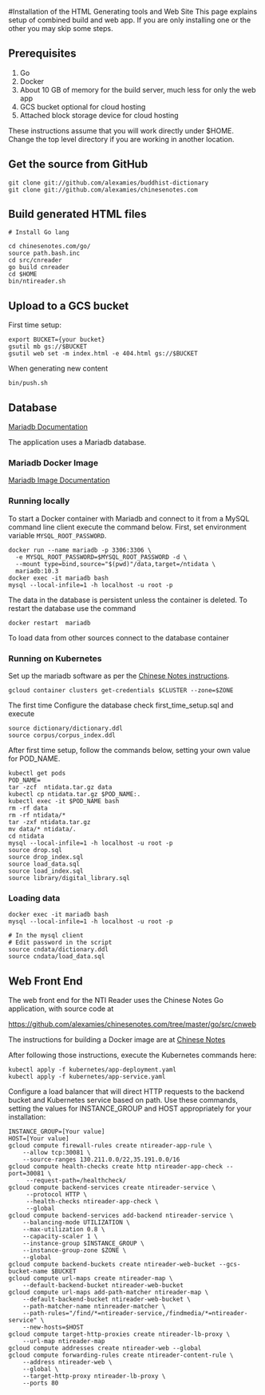 #Installation of the HTML Generating tools and Web Site
This page explains setup of combined build and web app. If you are only
installing one or the other you may skip some steps.

## Prerequisites
1. Go
2. Docker
3. About 10 GB of memory for the build server, much less for only the web app
4. GCS bucket optional for cloud hosting
5. Attached block storage device for cloud hosting

These instructions assume that you will work directly under $HOME. Change
the top level directory if you are working in another location.

## Get the source from GitHub
```
git clone git://github.com/alexamies/buddhist-dictionary
git clone git://github.com/alexamies/chinesenotes.com

```

## Build generated HTML files
```
# Install Go lang

cd chinesenotes.com/go/
source path.bash.inc
cd src/cnreader
go build cnreader
cd $HOME
bin/ntireader.sh
```

## Upload to a GCS bucket
First time setup:
```
export BUCKET={your bucket}
gsutil mb gs://$BUCKET
gsutil web set -m index.html -e 404.html gs://$BUCKET
```

When generating new content
```
bin/push.sh
```

## Database
[Mariadb Documentation](https://mariadb.org/)

The application uses a Mariadb database. 

### Mariadb Docker Image
[Mariadb Image Documentation](https://hub.docker.com/r/library/mariadb/)

### Running locally
To start a Docker container with Mariadb and connect to it from a MySQL command
line client execute the command below. First, set environment variable 
`MYSQL_ROOT_PASSWORD`.

```
docker run --name mariadb -p 3306:3306 \
  -e MYSQL_ROOT_PASSWORD=$MYSQL_ROOT_PASSWORD -d \
  --mount type=bind,source="$(pwd)"/data,target=/ntidata \
  mariadb:10.3
docker exec -it mariadb bash
mysql --local-infile=1 -h localhost -u root -p
```

The data in the database is persistent unless the container is deleted. To
restart the database use the command

```
docker restart  mariadb
```

To load data from other sources connect to the database container

### Running on Kubernetes
Set up the mariadb software as per the [Chinese Notes instructions](https://github.com/alexamies/chinesenotes.com).
```
gcloud container clusters get-credentials $CLUSTER --zone=$ZONE
```


The first time Configure the database check first_time_setup.sql and execute
```
source dictionary/dictionary.ddl
source corpus/corpus_index.ddl

```

After first time setup, follow the commands below, setting your own value for 
POD_NAME.

```
kubectl get pods
POD_NAME=
tar -zcf  ntidata.tar.gz data
kubectl cp ntidata.tar.gz $POD_NAME:.
kubectl exec -it $POD_NAME bash
rm -rf data
rm -rf ntidata/*
tar -zxf ntidata.tar.gz
mv data/* ntidata/.
cd ntidata
mysql --local-infile=1 -h localhost -u root -p
source drop.sql
source drop_index.sql
source load_data.sql
source load_index.sql
source library/digital_library.sql

```

### Loading data
```
docker exec -it mariadb bash
mysql --local-infile=1 -h localhost -u root -p

# In the mysql client
# Edit password in the script
source cndata/dictionary.ddl
source cndata/load_data.sql
```

## Web Front End
The web front end for the NTI Reader uses the Chinese Notes Go application,
with source code at

https://github.com/alexamies/chinesenotes.com/tree/master/go/src/cnweb

The instructions for building a Docker image are at
[Chinese Notes](https://github.com/alexamies/chinesenotes.com) 

After following those instructions, execute the Kubernetes commands here:
```
kubectl apply -f kubernetes/app-deployment.yaml 
kubectl apply -f kubernetes/app-service.yaml
```

Configure a load balancer that will direct HTTP requests to the backend bucket
and Kubernetes service based on path. Use these commands, setting the values for
INSTANCE_GROUP and HOST appropriately for your installation:
```
INSTANCE_GROUP=[Your value]
HOST=[Your value]
gcloud compute firewall-rules create ntireader-app-rule \
    --allow tcp:30081 \
    --source-ranges 130.211.0.0/22,35.191.0.0/16
gcloud compute health-checks create http ntireader-app-check --port=30081 \
     --request-path=/healthcheck/
gcloud compute backend-services create ntireader-service \
     --protocol HTTP \
     --health-checks ntireader-app-check \
     --global
gcloud compute backend-services add-backend ntireader-service \
    --balancing-mode UTILIZATION \
    --max-utilization 0.8 \
    --capacity-scaler 1 \
    --instance-group $INSTANCE_GROUP \
    --instance-group-zone $ZONE \
    --global
gcloud compute backend-buckets create ntireader-web-bucket --gcs-bucket-name $BUCKET
gcloud compute url-maps create ntireader-map \
    --default-backend-bucket ntireader-web-bucket
gcloud compute url-maps add-path-matcher ntireader-map \
    --default-backend-bucket ntireader-web-bucket \
    --path-matcher-name ntinreader-matcher \
    --path-rules="/find/*=ntireader-service,/findmedia/*=ntireader-service" \
    --new-hosts=$HOST
gcloud compute target-http-proxies create ntireader-lb-proxy \
    --url-map ntireader-map
gcloud compute addresses create ntireader-web --global
gcloud compute forwarding-rules create ntireader-content-rule \
    --address ntireader-web \
    --global \
    --target-http-proxy ntireader-lb-proxy \
    --ports 80
```
